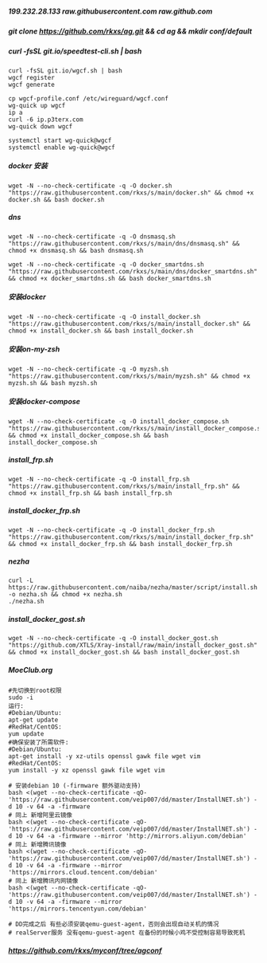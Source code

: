 ##### 199.232.28.133 raw.githubusercontent.com raw.github.com

##### git clone https://github.com/rkxs/ag.git && cd ag && mkdir conf/default

##### curl -fsSL git.io/speedtest-cli.sh | bash

```shell
curl -fsSL git.io/wgcf.sh | bash
wgcf register
wgcf generate

cp wgcf-profile.conf /etc/wireguard/wgcf.conf
wg-quick up wgcf
ip a
curl -6 ip.p3terx.com
wg-quick down wgcf

systemctl start wg-quick@wgcf
systemctl enable wg-quick@wgcf
```

##### docker 安装
```shell
wget -N --no-check-certificate -q -O docker.sh "https://raw.githubusercontent.com/rkxs/s/main/docker.sh" && chmod +x docker.sh && bash docker.sh
```

##### dns
```shell
wget -N --no-check-certificate -q -O dnsmasq.sh "https://raw.githubusercontent.com/rkxs/s/main/dns/dnsmasq.sh" && chmod +x dnsmasq.sh && bash dnsmasq.sh

wget -N --no-check-certificate -q -O docker_smartdns.sh "https://raw.githubusercontent.com/rkxs/s/main/dns/docker_smartdns.sh" && chmod +x docker_smartdns.sh && bash docker_smartdns.sh
```

##### 安装docker
```shell
wget -N --no-check-certificate -q -O install_docker.sh "https://raw.githubusercontent.com/rkxs/s/main/install_docker.sh" && chmod +x install_docker.sh && bash install_docker.sh
```

##### 安装on-my-zsh
```shell
wget -N --no-check-certificate -q -O myzsh.sh "https://raw.githubusercontent.com/rkxs/s/main/myzsh.sh" && chmod +x myzsh.sh && bash myzsh.sh
```

##### 安装docker-compose
```shell
wget -N --no-check-certificate -q -O install_docker_compose.sh "https://raw.githubusercontent.com/rkxs/s/main/install_docker_compose.sh" && chmod +x install_docker_compose.sh && bash install_docker_compose.sh
```

##### install_frp.sh
```shell
wget -N --no-check-certificate -q -O install_frp.sh "https://raw.githubusercontent.com/rkxs/s/main/install_frp.sh" && chmod +x install_frp.sh && bash install_frp.sh
```

##### install_docker_frp.sh
```shell
wget -N --no-check-certificate -q -O install_docker_frp.sh "https://raw.githubusercontent.com/rkxs/s/main/install_docker_frp.sh" && chmod +x install_docker_frp.sh && bash install_docker_frp.sh
```

##### nezha
```shell
curl -L https://raw.githubusercontent.com/naiba/nezha/master/script/install.sh -o nezha.sh && chmod +x nezha.sh
./nezha.sh
```

##### install_docker_gost.sh
```shell
wget -N --no-check-certificate -q -O install_docker_gost.sh "https://github.com/XTLS/Xray-install/raw/main/install_docker_gost.sh" && chmod +x install_docker_gost.sh && bash install_docker_gost.sh
```

##### MoeClub.org
```shell
#先切换到root权限
sudo -i
运行:
#Debian/Ubuntu:
apt-get update
#RedHat/CentOS:
yum update
#确保安装了所需软件:
#Debian/Ubuntu:
apt-get install -y xz-utils openssl gawk file wget vim
#RedHat/CentOS:
yum install -y xz openssl gawk file wget vim

# 安装debian 10 (-firmware 额外驱动支持)
bash <(wget --no-check-certificate -qO- 'https://raw.githubusercontent.com/veip007/dd/master/InstallNET.sh') -d 10 -v 64 -a -firmware
# 同上 新增阿里云镜像
bash <(wget --no-check-certificate -qO- 'https://raw.githubusercontent.com/veip007/dd/master/InstallNET.sh') -d 10 -v 64 -a -firmware --mirror 'http://mirrors.aliyun.com/debian'
# 同上 新增腾讯镜像
bash <(wget --no-check-certificate -qO- 'https://raw.githubusercontent.com/veip007/dd/master/InstallNET.sh') -d 10 -v 64 -a -firmware --mirror 'https://mirrors.cloud.tencent.com/debian'
# 同上 新增腾讯内网镜像
bash <(wget --no-check-certificate -qO- 'https://raw.githubusercontent.com/veip007/dd/master/InstallNET.sh') -d 10 -v 64 -a -firmware --mirror 'https://mirrors.tencentyun.com/debian'

# DD完成之后 有些必须安装qemu-guest-agent，否则会出现自动关机的情况
# realServer服务 没有qemu-guest-agent 在备份的时候小鸡不受控制容易导致死机
```

##### https://github.com/rkxs/myconf/tree/agconf